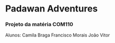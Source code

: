 # Padawan Adventures

<h3> Projeto da matéria COM110 </h3>
<a> Alunos: </a>
<a> Camila Braga </a>
<a> Francisco Morais </a>
<a> João Vitor </a>
